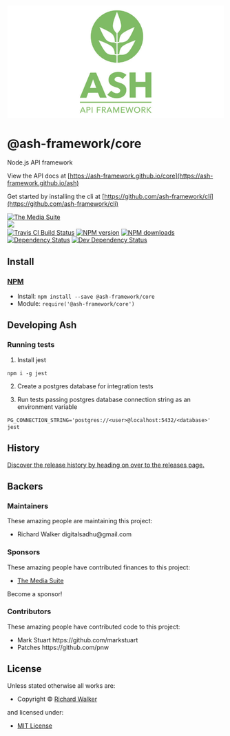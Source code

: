 ![Ash Api Framework](/logo_vertical.jpg?raw=true "Ash Api Framework")

<!-- TITLE/ -->

<h1>@ash-framework/core</h1>

<!-- /TITLE -->


<!-- DESCRIPTION/ -->

Node.js API framework

<!-- /DESCRIPTION -->


View the API docs at [https://ash-framework.github.io/core](https://ash-framework.github.io/ash)

Get started by installing the cli at [https://github.com/ash-framework/cli](https://github.com/ash-framework/cli)

<!-- BADGES/ -->

<span class="badge-badge"><a href="https://mediasuite.co.nz" title="The Media Suite"><img src="https://mediasuite.co.nz/ms-badge.png" alt="The Media Suite" /></a></span>
<br class="badge-separator" />
<span class="badge-badge"><a href="https://nodei.co/npm/@ash-framework/ash"><img src="https://nodei.co/npm/@ash-framework/ash.png?downloads=true&stars=true" /></a></span>
<br class="badge-separator" />
<span class="badge-travisci"><a href="http://travis-ci.org/ash-project/ash" title="Check this project's build status on TravisCI"><img src="https://img.shields.io/travis/ash-project/ash/master.svg" alt="Travis CI Build Status" /></a></span>
<span class="badge-npmversion"><a href="https://npmjs.org/package/@ash-framework/core" title="View this project on NPM"><img src="https://img.shields.io/npm/v/@ash-framework/core.svg" alt="NPM version" /></a></span>
<span class="badge-npmdownloads"><a href="https://npmjs.org/package/@ash-framework/core" title="View this project on NPM"><img src="https://img.shields.io/npm/dm/@ash-framework/core.svg" alt="NPM downloads" /></a></span>
<span class="badge-daviddm"><a href="https://david-dm.org/ash-project/ash" title="View the status of this project's dependencies on DavidDM"><img src="https://img.shields.io/david/ash-project/ash.svg" alt="Dependency Status" /></a></span>
<span class="badge-daviddmdev"><a href="https://david-dm.org/ash-project/ash#info=devDependencies" title="View the status of this project's development dependencies on DavidDM"><img src="https://img.shields.io/david/dev/ash-project/ash.svg" alt="Dev Dependency Status" /></a></span>

<!-- /BADGES -->


<!-- INSTALL/ -->

<h2>Install</h2>

<a href="https://npmjs.com" title="npm is a package manager for javascript"><h3>NPM</h3></a><ul>
<li>Install: <code>npm install --save @ash-framework/core</code></li>
<li>Module: <code>require('@ash-framework/core')</code></li></ul>

<!-- /INSTALL -->


## Developing Ash

### Running tests

1. Install jest
```
npm i -g jest
```

2. Create a postgres database for integration tests

3. Run tests passing postgres database connection string as an environment variable
```
PG_CONNECTION_STRING='postgres://<user>@localhost:5432/<database>' jest
```

<!-- HISTORY/ -->

<h2>History</h2>

<a href="https://github.com/ash-project/ash/releases">Discover the release history by heading on over to the releases page.</a>

<!-- /HISTORY -->


<!-- BACKERS/ -->

<h2>Backers</h2>

<h3>Maintainers</h3>

These amazing people are maintaining this project:

<ul><li>Richard Walker digitalsadhu@gmail.com</li></ul>

<h3>Sponsors</h3>

These amazing people have contributed finances to this project:

<ul><li><a href="http://mediasuite.co.nz">The Media Suite</a></li></ul>

Become a sponsor!



<h3>Contributors</h3>

These amazing people have contributed code to this project:

<ul><li>Mark Stuart https://github.com/markstuart</li>
<li>Patches https://github.com/pnw</li></ul>



<!-- /BACKERS -->


<!-- LICENSE/ -->

<h2>License</h2>

Unless stated otherwise all works are:

<ul><li>Copyright &copy; <a href="http://ash-project.com">Richard Walker</a></li></ul>

and licensed under:

<ul><li><a href="http://spdx.org/licenses/MIT.html">MIT License</a></li></ul>

<!-- /LICENSE -->
